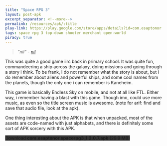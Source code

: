 ```yaml
---
title: "Space RPG 3"
layout: post-apk
excerpt_separator: <!--more-->
permalink: /resources/apk/:title
play-link: https://play.google.com/store/apps/details?id=com.esaptonor.spacerpg3
tags: space rpg 3 top-down shooter merchant open-world
piracy: true
---
```


> _"nil" - <a href="about:blank" target="_blank">nil</a>_

This was quite a good game iirc back in primary school. It was quite fun, commandeering a ship across the galaxy, doing missions and going through a story i think. To be frank, I do not remember what the story is about, but i do remember about aliens and powerful ships, and some cool names from the planets, though the only one i can remember is Kaneheim.

This game is basically Endless Sky on mobile, and not at all like FTL. Either way, i remember having a blast with this game. Though imo, could use more music, as even so the title screen music is awesome. (note for arif: find and save that audio file, look at the apk).

One thing interesting about the APK is that when unpacked, most of the assets are code-named with just alphabets, and there is definitely some sort of APK sorcery with this APK.

<div class="text-center">
    <a class="btn btn-dark btn-block w-100" onclick='apk("com.esaptonor.spacerpg3_1.2.0.7.apk")' target="_blank" style="text-decoration: none; background-color: #333;"> Download <b>com.esaptonor.spacerpg3_1.2.0.7.apk</b> (29.9 MB)</a>
</div>
